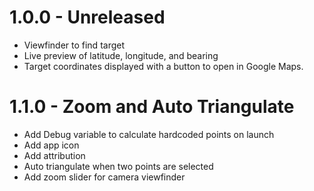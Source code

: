 # 1.0.0 - Unreleased
* Viewfinder to find target
* Live preview of latitude, longitude, and bearing
* Target coordinates displayed with a button to open in Google Maps.

# 1.1.0 - Zoom and Auto Triangulate
* Add Debug variable to calculate hardcoded points on launch
* Add app icon
* Add attribution
* Auto triangulate when two points are selected
* Add zoom slider for camera viewfinder
